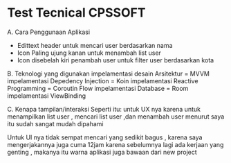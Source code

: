 # Test Tecnical CPSSOFT
A. Cara Penggunaan Aplikasi
- Edittext header untuk mencari user berdasarkan nama
- Icon Paling ujung kanan untuk menambah list user
- Icon disebelah kiri penambah user untuk filter user berdasarkan kota

B. Teknologi yang digunakan
impelamentasi desain Arsitektur = MVVM
impelamentasi Depedency Injection = Koin
impelamentasi Reactive Programming = Coroutin Flow
impelamentasi Database = Room 
impelamentasi ViewBinding

C. Kenapa tampilan/interaksi Seperti itu:
untuk UX nya karena untuk menampilkan list user , mencari list user ,dan menambah user menurut saya itu sudah sangat mudah 
dipahami

Untuk UI nya tidak sempat mencari yang sedikit bagus , karena saya mengerjakannya juga cuma 12jam karena sebelumnya lagi ada 
kerjaan yang genting , makanya itu warna aplikasi juga bawaan dari new project

 